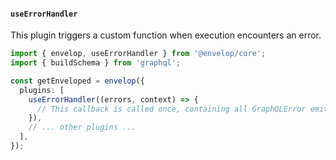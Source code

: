 #### `useErrorHandler`

This plugin triggers a custom function when execution encounters an error.

```ts
import { envelop, useErrorHandler } from '@envelop/core';
import { buildSchema } from 'graphql';

const getEnveloped = envelop({
  plugins: [
    useErrorHandler((errors, context) => {
      // This callback is called once, containing all GraphQLError emitted during execution phase
    }),
    // ... other plugins ...
  ],
});
```
